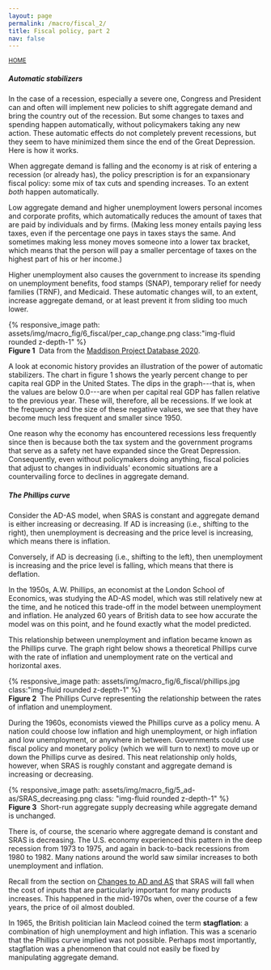 ```yaml
---
layout: page
permalink: /macro/fiscal_2/
title: Fiscal policy, part 2
nav: false
---
```


<link rel="stylesheet" href="/assets/css/table.css">

[<small>HOME</small>](/macro/)


##### Automatic stabilizers

In the case of a recession, especially a severe one, Congress and President can and often will implement new policies to shift aggregate demand and bring the country out of the recession. But some changes to taxes and spending happen automatically, without policymakers taking any new action. These automatic effects do not completely prevent recessions, but they seem to have minimized them since the end of the Great Depression. Here is how it works.

When aggregate demand is falling and the economy is at risk of entering a recession (or already has), the policy prescription is for an expansionary fiscal policy: some mix of tax cuts and spending increases. To an extent *both* happen automatically.

Low aggregate demand and higher unemployment lowers personal incomes and corporate profits, which automatically reduces the amount of taxes that are paid by individuals and by firms. (Making less money entails paying less taxes, even if the percentage one pays in taxes stays the same. And sometimes making less money moves someone into a lower tax bracket, which means that the person will pay a smaller percentage of taxes on the highest part of his or her income.)

Higher unemployment also causes the government to increase its spending on unemployment benefits, food stamps (SNAP), temporary relief for needy families (TRNF), and Medicaid. These automatic changes will, to an extent, increase aggregate demand, or at least prevent it from sliding too much lower.


<div class="container">
<div class="row">
	<div class="col-12">
		{% responsive_image path: assets/img/macro_fig/6_fiscal/per_cap_change.png class:"img-fluid rounded z-depth-1" %}
	</div>
</div>
<div class="caption"><div align="left">
<strong>Figure 1</strong>&nbsp;&nbsp;Data from the <a href="https://www.rug.nl/ggdc/historicaldevelopment/maddison/releases/maddison-project-database-2020">Maddison Project Database 2020</a>.</div>
</div>
</div>


A look at economic history provides an illustration of the power of automatic stabilizers. The chart in figure 1 shows the yearly percent change to per capita real GDP in the United States. The dips in the graph---that is, when the values are below 0.0---are when per capital real GDP has fallen relative to the previous year. These will, therefore, all be recessions. If we look at the frequency and the size of these negative values, we see that they have become much less frequent and smaller since 1950.

One reason why the economy has encountered recessions less frequently since then is because both the tax system and the government programs that serve as a safety net have expanded since the Great Depression. Consequently, even without policymakers doing anything, fiscal policies that adjust to changes in individuals' economic situations are a countervailing force to declines in aggregate demand.


##### The Phillips curve

Consider the AD-AS model, when SRAS is constant and aggregate demand is either increasing or decreasing. If AD is increasing (i.e.,  shifting to the right), then unemployment is decreasing and the price level is increasing, which means there is inflation. 

Conversely, if AD is decreasing (i.e., shifting to the left), then unemployment is increasing and the price level is falling, which means that there is deflation. 

In the 1950s, A.W. Phillips, an economist at the London School of Economics, was studying the AD-AS model, which was still relatively new at the time, and he noticed this trade-off in the model between unemployment and inflation. He analyzed 60 years of British data to see how accurate the model was on this point, and he found exactly what the model predicted. 

This relationship between unemployment and inflation became known as the Phillips curve. The graph right below shows a theoretical Phillips curve with the rate of inflation and unemployment rate on the vertical and horizontal axes.



<div class="container">
<div class="row">
	<div class="col-7">
		{% responsive_image path: assets/img/macro_fig/6_fiscal/phillips.jpg class:"img-fluid rounded z-depth-1" %}
	</div>
</div>
<div class="caption"><div align="left">
<strong>Figure 2</strong>&nbsp;&nbsp;The Phillips Curve representing the relationship between the rates of inflation and unemployment.</div>
</div>
</div>


During the 1960s, economists viewed the Phillips curve as a policy menu. A nation could choose low inflation and high unemployment, or high inflation and low unemployment, or anywhere in between. Governments could use fiscal policy and monetary policy (which we will turn to next) to move up or down the Phillips curve as desired. This neat relationship only holds, however, when SRAS is roughly constant and aggregate demand is increasing or decreasing.


<div class="container">
<div class="row">
	<div class="col-9">
		{% responsive_image path: assets/img/macro_fig/5_ad-as/SRAS_decreasing.png class: "img-fluid rounded z-depth-1" %}
	</div>
</div>
<div class="caption"><div align="left">
<strong>Figure 3</strong>&nbsp;&nbsp;Short-run aggregate supply decreasing while aggregate demand is unchanged.</div>
</div>
</div>


There is, of course, the scenario where aggregate demand is constant and SRAS is decreasing. The U.S. economy experienced this pattern in the deep recession from 1973 to 1975, and again in back-to-back recessions from 1980 to 1982. Many nations around the world saw similar increases to both unemployment and inflation. 

Recall from the section on [Changes to AD and AS](/macro/AD_AS_shifts/) that SRAS will fall when the cost of inputs that are particularly important for many products increases. This happened in the mid-1970s when, over the course of a few years, the price of oil almost doubled. 

In 1965, the British politician Iain Macleod coined the term **stagflation**: a combination of high unemployment and high inflation. This was a scenario that the Phillips curve implied was not possible. Perhaps most importantly, stagflation was a phenomenon that could not easily be fixed by manipulating aggregate demand.

